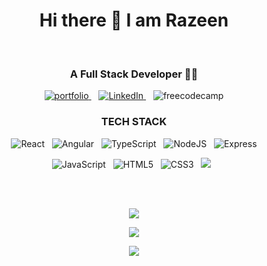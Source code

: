 <h1 align="center">Hi there 👋 I am Razeen</h1>
<br>
<h3 align="center">A Full Stack Developer 👩‍💻 </h3>
<p align="center">
  <a target="_blank" href="https://iamrazeen.me">
    <img src="https://img.shields.io/badge/website-20232A?style=for-the-badge&logo=About.me&logoColor=white" alt="portfolio">
  </a>&nbsp;&nbsp;
  <a target="_blank" href="https://linkedin.com/in/iamrazeenshaikh">
    <img src="https://img.shields.io/badge/LinkedIn-0077B5?style=for-the-badge&logo=linkedin&logoColor=white" alt="LinkedIn">
  </a>&nbsp;&nbsp;
  <img src="https://img.shields.io/badge/freecodecamp-27273D?style=for-the-badge&logo=freecodecamp&logoColor=white" alt="freecodecamp">
</p>
<h3 align="center">TECH STACK</h3>
<p align="center">
  <img src="https://img.shields.io/badge/React-20232A?style=for-the-badge&logo=react&logoColor=61DAFB" alt="React">&nbsp;&nbsp;
  <img src="https://img.shields.io/badge/Angular-DD0031?style=for-the-badge&logo=angular&logoColor=white" alt="Angular">&nbsp;&nbsp;
  <img src="https://img.shields.io/badge/TypeScript-007ACC?style=for-the-badge&logo=typescript&logoColor=white" alt="TypeScript">&nbsp;&nbsp;
  <img src="https://img.shields.io/badge/Node.js-339933?style=for-the-badge&logo=nodedotjs&logoColor=white" alt="NodeJS">&nbsp;&nbsp;
  <img src="https://img.shields.io/badge/Python-FFD43B?style=for-the-badge&logo=python&logoColor=blue" alt="Express"> 
</p>
<p align="center">
   <img src="https://img.shields.io/badge/JavaScript-323330?style=for-the-badge&logo=javascript&logoColor=F7DF1E" alt="JavaScript">&nbsp;&nbsp;
   <img src="https://img.shields.io/badge/HTML5-E34F26?style=for-the-badge&logo=html5&logoColor=white" alt="HTML5">&nbsp;&nbsp;
   <img src="https://img.shields.io/badge/CSS3-1572B6?style=for-the-badge&logo=css3&logoColor=white" alt="CSS3">&nbsp;&nbsp;
   <img src="https://img.shields.io/badge/Jasmine-8A4182?style=for-the-badge&logo=Jasmine&logoColor=white alt="Jasmine">&nbsp;&nbsp;
</p>
<br>
<br>
<p align="center">
  <a href="https://leetcode.com/razeenshaikh/">
    <img src="https://leetcard.jacoblin.cool/razeenshaikh?border=0&ext=heatmap&font=Shojumaru&theme=dark">
  </a>
</p>
<!-- <p align="center">
  <a href="https://git.io/streak-stats"><img src="https://streak-stats.demolab.com?user=Razeen-Shaikh&theme=dracula&hide_border=true&date_format=j%20M%5B%20Y%5D" alt="GitHub Streak" /></a>
</p> -->
<!-- <p align="center">
    <img src="https://github-readme-stats.vercel.app/api/top-langs/?username=Razeen-Shaikh&hide_progress=true&theme=dark&layout=donut-vertical">
</p> -->
<p align="center">
  <a href="https://github.com/anuraghazra/github-readme-stats">
    <img src="https://github-readme-stats.vercel.app/api?username=Razeen-Shaikh&theme=dark">
  </a>
</p>
<p align="center">
  <a href="https://github.com/anuraghazra/github-readme-stats">
    <img src="https://github-readme-stats.vercel.app/api/wakatime?username=razeen&theme=dark&layout=compact">
  </a>
</p>
